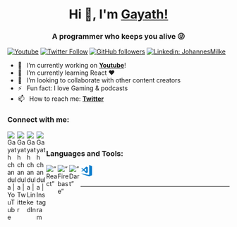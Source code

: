 <h1 align="center"> Hi 👋, I'm <a href="https://www.youtube.com/channel/UCb-5OjndhZqj1JISfhWK7zQ">Gayath!</a></h1>
<h3 align="center">A programmer who keeps you alive 😜</h3>

[![Youtube](https://img.shields.io/static/v1?label=Gayath&message=Subscribe&logo=YouTube&color=FF0000&style=for-the-badge)][youtube]
[![Twitter Follow](https://img.shields.io/twitter/follow/gayath?color=1DA1F2&label=Followers&logo=twitter&style=for-the-badge)][twitter]
[![GitHub followers](https://img.shields.io/github/followers/Gayath1?logo=GitHub&style=for-the-badge)][github]
[![Linkedin: JohannesMilke](https://img.shields.io/badge/-CONNECT-blue?style=for-the-badge&logo=Linkedin&link=https://www.linkedin.com/in/gayathchandula/)][linkedin]

- 🔭 &ensp;I’m currently working on [**Youtube**][youtube]!
- 🌱 &ensp;I’m currently learning React ❤️
- 👯 &ensp;I’m looking to collaborate with other content creators
- ⚡ &ensp;Fun fact: I love Gaming & podcasts
- 📫 &ensp;How to reach me: [**Twitter**][twitter]

### Connect with me:



[<img align="left" alt="Gayath chandula | YouTube" width="22px" src="https://cdn.jsdelivr.net/npm/simple-icons@v3/icons/youtube.svg" />][youtube]
[<img align="left" alt="Gayath chandula | Twitter" width="22px" src="https://cdn.jsdelivr.net/npm/simple-icons@v3/icons/twitter.svg" />][twitter]
[<img align="left" alt="Gayath chandula | LinkedIn" width="22px" src="https://cdn.jsdelivr.net/npm/simple-icons@v3/icons/linkedin.svg" />][linkedin]
[<img align="left" alt="Gayath chandula | Instagram" width="22px" src="https://cdn.jsdelivr.net/npm/simple-icons@v3/icons/instagram.svg" />][instagram]

<br />

### Languages and Tools:
[<img align="left" alt=“React” width="26px" src="https://www.vectorlogo.zone/logos/reactjs/reactjs-icon.svg" />][youtube]
[<img align="left" alt=“Firebase” width="26px" src="https://www.vectorlogo.zone/logos/firebase/firebase-icon.svg" />][youtube]
[<img align="left" alt=“Dart” width="26px" src="https://www.vectorlogo.zone/logos/dartlang/dartlang-icon.svg" />][youtube]
[<img align="left" alt=“Github” width="26px" src="https://raw.githubusercontent.com/github/explore/80688e429a7d4ef2fca1e82350fe8e3517d3494d/topics/visual-studio-code/visual-studio-code.png" />][youtube]



<br />
<br />

---

[youtube]: https://www.youtube.com/channel/UCb-5OjndhZqj1JISfhWK7zQ
[twitter]: https://twitter.com/GayanChandula
[linkedin]: https://linkedin.com/in/gayathchandula  
[github]: https://github.com/Gayath1
[instagram]: https://www.instagram.com/gayanchandula/
